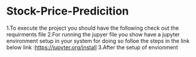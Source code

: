 # Stock-Price-Predicition

1.To execute the project you should have the following check out the requirments file
2.For running the jupyer file you show have a jupyter environment setup in your system for doing so folloe the steps in the link below
link :https://jupyter.org/install
3.After the setup of envionment 
